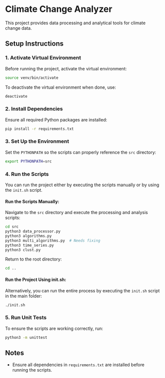 
# Climate Change Analyzer

This project provides data processing and analytical tools for climate change data.

## **Setup Instructions**

### **1. Activate Virtual Environment**
Before running the project, activate the virtual environment:

```sh
source venv/bin/activate
```

To deactivate the virtual environment when done, use:

```sh
deactivate
```

### **2. Install Dependencies**
Ensure all required Python packages are installed:

```sh
pip install -r requirements.txt
```

### **3. Set Up the Environment**
Set the `PYTHONPATH` so the scripts can properly reference the `src` directory:

```sh
export PYTHONPATH=src
```

### **4. Run the Scripts**
You can run the project either by executing the scripts manually or by using the `init.sh` script.

#### **Run the Scripts Manually:**
Navigate to the `src` directory and execute the processing and analysis scripts:

```sh
cd src
python3 data_processor.py
python3 algorithms.py
python3 multi_algorithms.py  # Needs fixing
python3 time_series.py
python3 clust.py
```

Return to the root directory:
```sh
cd ..
```

#### **Run the Project Using init.sh:**
Alternatively, you can run the entire process by executing the `init.sh` script in the main folder:

```sh
./init.sh
```

### **5. Run Unit Tests**
To ensure the scripts are working correctly, run:

```sh
python3 -m unittest
```

## **Notes**
- Ensure all dependencies in `requirements.txt` are installed before running the scripts.
